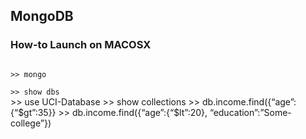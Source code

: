 <h2> MongoDB </h2>
<h3> How-to Launch on MACOSX</h3>

<code>
>> mongo
</code>

<code>
>> show dbs
</code>
>> use UCI-Database
>> show collections
>> db.income.find({“age”:{“$gt”:35}}
>> db.income.find({“age”:{“$lt”:20}, “education”:”Some-college”})
</code>
